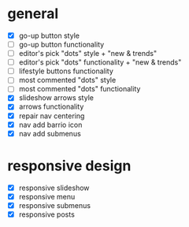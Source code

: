 # general

 - [x] go-up button style
 - [ ] go-up button functionality
 - [ ] editor's pick "dots" style + "new & trends"
 - [ ] editor's pick "dots" functionality + "new & trends"
 - [ ] lifestyle buttons functionality
 - [ ] most commented "dots" style
 - [ ] most commented "dots" functionality
 - [x] slideshow arrows style
 - [x] arrows functionality
 - [x] repair nav centering
 - [x] nav add barrio icon
 - [x] nav add submenus

# responsive design

 - [x] responsive slideshow
 - [x] responsive menu
 - [x] responsive submenus
 - [x] responsive posts
